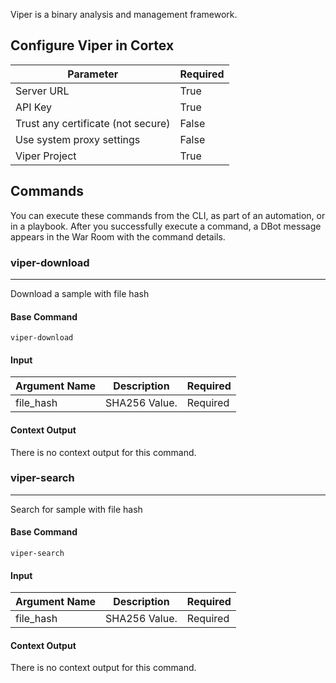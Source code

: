 Viper is a binary analysis and management framework.

## Configure Viper in Cortex


| **Parameter** | **Required** |
| --- | --- |
| Server URL | True |
| API Key | True |
| Trust any certificate (not secure) | False |
| Use system proxy settings | False |
| Viper Project | True |


## Commands

You can execute these commands from the CLI, as part of an automation, or in a playbook.
After you successfully execute a command, a DBot message appears in the War Room with the command details.

### viper-download

***
Download a sample with file hash

#### Base Command

`viper-download`

#### Input

| **Argument Name** | **Description** | **Required** |
| --- | --- | --- |
| file_hash | SHA256 Value. | Required | 

#### Context Output

There is no context output for this command.

### viper-search

***
Search for sample with file hash

#### Base Command

`viper-search`

#### Input

| **Argument Name** | **Description** | **Required** |
| --- | --- | --- |
| file_hash | SHA256 Value. | Required | 

#### Context Output

There is no context output for this command.